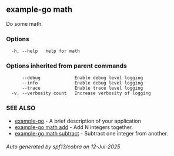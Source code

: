 ## example-go math

Do some math.

### Options

```
  -h, --help   help for math
```

### Options inherited from parent commands

```
      --debug             Enable debug level logging
      --info              Enable debug level logging
      --trace             Enable trace level logging
  -v, --verbosity count   Increase verbosity of logging
```

### SEE ALSO

* [example-go](example-go.md)	 - A brief description of your application
* [example-go math add](example-go_math_add.md)	 - Add N integers together.
* [example-go math subtract](example-go_math_subtract.md)	 - Subtract one integer from another.

###### Auto generated by spf13/cobra on 12-Jul-2025
